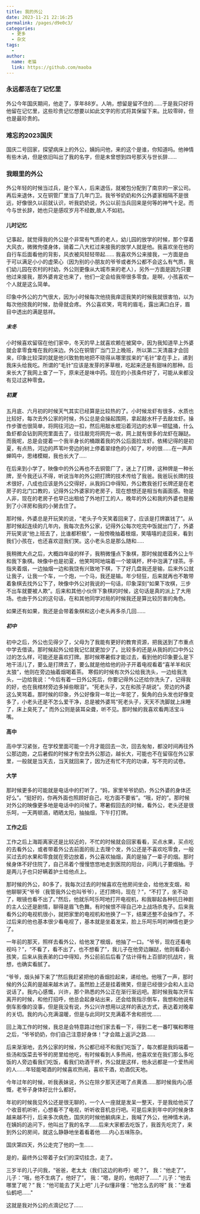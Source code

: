 ```yaml
---
title: 我的外公
date: 2023-11-21 22:16:25
permalink: /pages/d9e0c3/
categories:
  - 更多
  - 杂文
tags:
  - 
author: 
  name: 老猫
  link: https://github.com/maoba
---
```

### 永远都活在了记忆里
外公今年国庆期间，他走了，享年88岁。人呐，想留是留不住的......于是我只好将他留在记忆里，这些珍贵记忆想要以如此文字的形式将其保留下来。比较零碎，但也是最珍贵的。

### 难忘的2023国庆
国庆二号回家，探望病床上的外公，姨妈问他，来的这个是谁，你知道吗。他神情有些木讷，但是依旧叫出了我的名字，但是未曾想到四号那天与世长辞......

<!-- more -->

### 我眼里的外公
外公年轻的时候当过兵，是个军人，后来退伍，就被包分配到了南京的一家公司。再后来退休，又在铜管厂里当了几年门卫。我爷爷奶奶和外公外婆家相隔不是很远，好像很久以前就认识，听我奶奶说，外公以前当兵回来是何等的神气十足。而今与世长辞，她也只是感叹岁月不经数,故人不如初。

#### 儿时记忆
记事起，就觉得我的外公是个非常有气质的老人，幼儿园的放学的时候，那个穿着大风衣，微微佝偻身体，骑着二八大杠过来接我的放学人就是他。我喜欢坐在他的自行车后面看他的背影，风衣被风轻轻带起......
我喜欢外公来接我，一方面是由于可以满足小小的虚荣心（因为别的小朋友的爷爷或者外公都不会这么有气质，我们幼儿园在农村的村幼，外公则更像从大城市来的老人），另外一方面是因为只要他过来接我，那外婆肯定也来了，他们一定会给我带很多零食。是啊，小孩喜欢一个人就是这么简单。

印象中外公的力气很大，因为小时候每次他挠我痒逗我笑的时候我就很害怕，以为每次他挠我的时候，肋骨就会疼。
外公喜欢笑，弯弯的眉毛，露出满口白牙，眉目中透出的满是慈祥。

##### 末冬
小时候喜欢留宿在他们家中，冬天的早上就喜欢赖在被窝中，因为我知道早上外婆就会拿零食堆在我的床边。外公在铜管厂当门卫上晚班，所以第二天清晨才会回来，印象比较深的就是他兴致勃勃地把不晓得从哪里拔来的“毛针”拿在手上，递到我床头给我吃。所谓的“毛针”应该是发芽的茅草根，吃起来还是有甜味的那种。后来长大了我网上查了一下，原来还是味中药。现在的小孩条件好了，可能从来都没有见过这种零食。


##### 初夏
五月底、六月初的时候天气其实已经算是比较热的了。小时候龙虾有很多，水质也比较好，每次去外公家的时候，外公总是会操起围网，拿起敲水杆子去敲龙虾。操作步骤也很简单，将网往河边一扣，然后用敲水棍沿着河边的水草一顿猛捅，什么鱼虾都会钻到网兜里面去了，往往敲完将网兜一收，网上就有很多的龙虾在蹦跶。
而我呢，总是会提着一个我半身长的桶跟着我的外公后面捡龙虾。依稀记得的是初夏，有点热，河边的芦苇叶旁边的树上停着翠绿色的小知了，吵的很......在一声声蝉鸣中，思绪模糊，我也长大了.....

在后来到小学了，映像中的外公再也不去铜管厂了，迷上了打牌，这种牌是一种长牌，至今我还认不得，听说当年的外公把打牌的技术传给了我爸。我爸玩长牌的技术很好，八成也应该是外公交得好，从我妈口中得知，外公教我爸打长牌还是在老房子的北门口教的，记得外公外婆家的老房子，现在想想还是相当有画面感。物是人非，现在的老房子也早已出租给了外地打工的人，晚年的外公和我的外婆也是搬到了小洋房和我的小舅去住了。

那时候，外婆总是开玩笑的说，“老头子今天笑着回来了，应该是打牌赢钱了”。从那时候起连续的几年内，我每次去外公家，记得外公每次吃完中饭就出门了，外婆开玩笑说“他上班去了，比谁都积极”，一般傍晚抽着根烟，笑嘻嘻的走回来，看到我们小孩在，也还喜欢逗我们笑。这小老头总是那么随和.....

我稍微大点之后，大概四年级的样子，我稍微懂点下象棋，那时候就缠着外公上午和我下象棋。映像中也是初夏，他笑呵呵地端着一个玻璃杯，杯中泡满了绿茶。手指夹着烟，一边抽烟一边和我饶有兴致地下棋，下了好几盘我还是输，后来外公就让我子，让我一个车，一个炮，一个马，我还是输。年少轻狂，后来就再也不敢带着象棋去找外公下了，映像中外公对我说的一句话，印象深刻“如果下攻棋，三步不出车就要被人欺”。后来和其他小伙伴下象棋的时候，这句话是真的派上了大用场。也由于外公的这句话，在和其他同学对局的时候我还是算比较厉害的角色。

如果还有如果，我还是会带着象棋和这小老头再多杀几回......

##### 初中
初中之后，外公也见得少了，父母为了我能有更好的教育资源，把我送到了市重点中学去借读。那时候起外公给我记忆就更加少了。比较多的还是从我妈的口中外公过的怎么样，可能还是喜欢打牌。那时候寒暑假才能过去，看到他的印象要么是下地干活儿了，要么是打牌去了，要么就是他给他的孙子开着电视看着“喜羊羊和灰太狼”，他则在旁边抽着烟喝着茶。
寒假的时候有次外公给我洗头，一边给我洗头，一边给我说：“今后有着一日外公死后，你要记得外公还给你洗头了，记得我的好，也在我棺材旁边多掉些眼泪”。“死老头子，又在和孩子胡说”。旁边的外婆这么笑骂着。那时候的印象，外公好像背一年比一年驼了，鬓角的白头发也好像变多了，小老头还是不怎么爱干净，总是被外婆骂“死老头子，天天不洗脚就上床睡了，床上臭死了。” 而外公则是装耳朵聋，听不见。那时候的我喜欢看两活宝斗嘴。

#### 高中
高中学习紧张，在学校里面可能一个月才能回去一次，回去匆匆，都没时间再往外公那边跑，之后暑假的时候才有空去外公那边，越长大，可能也不在留宿在外公家里，一般就是当天去，当天就回来了，因为还有忙不完的功课，写不完的试卷。

#### 大学
那时候更多的可能就是电话中的打听了，“妈，家里爷爷奶奶，外公外婆的身体还好么”。“挺好的，你再外面也照顾好自己，吃方面不要省”。“哦，好的”。那时候对外公的映像更多地是电话中的问候了。寒暑假回去的时候，看外公，老头还是很乐呵，一天两顿酒，晒晒太阳，抽抽烟，下午打打牌。

#### 工作之后
工作之后上海距离家还是比较近的，不忙的时候就会回家看看，买点水果，买点吃的去看外公，或者带着外公去前面的街上去理个发，外公还是不喜欢吃零食，一般买过去的水果和零食就在旁边放着，外公喜欢抽烟，真的是抽了一辈子的烟。那时候身体不好住院了，自己吊着个慢慢悠悠地走到医院的阳台，问两儿子要烟抽。于是两儿子也只好瞒着护士给他点上。

那时候的外公，80多了，我每次过去的时候喜欢在他房间坐会，给他发支烟，和他聊聊天“爷爷（我管我外公也叫爷爷），还打牌吗，现在？”，“不打了，坐不动了，眼镜也看不出了。”然后，他就乐呵乐呵地打开电视机，和我聊起各种抗日神剧的主人公还是剧情，聊得是眉飞色舞。有时候恨不得自己冲上战场杀鬼子。后来我看外公的电视机很小，就把家里的电视机和他换了一下，结果还整不会操作了。不过后来的他也基本很少看电视了，基本就是坐着发呆，脸上乐呵乐呵的神情也更少了。

一年前的那天，照样去看外公，给他发了根烟，他抽了一口。“爷爷，现在还看电视吗？”，“不看了，看不出了，也不想看了”，我儿子在他旁边蹦跶，他则看着小孩笑，后来从我表弟的口中得知，外公前前后后看了估计得有上百部的抗战片，我想，也确实看腻了。

“爷爷，烟头掉下来了”然后我赶紧把他的香烟捡起来，递给他。他哦了一声，那时候的外公真的是越来越木讷了。虽然脸上还是挂着微笑，但是已经很少会和人主动说话了。我内心感慨，兴许，那个熟悉的外公正在渐行渐远吧。那时候我每次开车离开的时候，和他打招呼，他总会起身站出来，还会给我指示倒车，我想和他说有倒车影像的没事，但是我没有说，外公兴许想用以这样的表达方式，表达着对晚辈的关切。我的内心充满温暖，但是与此同时又充满着不舍和担忧......

回上海工作的时候，我总是会特意路过他们家去看一下，得到二老一番叮嘱和寒暄之后，“爷爷奶奶，你们自己注意好身体！”才会踏上返沪之路......

后来渐渐地，去外公家的时候，外公都已经不和我们吃饭了，每次都是我妈端着一些汤和饭菜去爷爷的房里给他吃，有时候看到人多热闹，他喜欢坐在我们那么多吃饭的人旁边看我们吃饭，看我们劝酒干杯，外公就是这样，他永远都是一个爱热闹的人......年轻能喝酒的时候喜欢热闹，喜欢干酒，劝酒侃天地。

今年过年的时候，听我表妹说，外公在除夕那天还喝了点黄酒......那时候我内心感慨，老爷子身体好比什么都好。

年初的时候我见外公还是很无聊的，一个人一座就是发呆一整天，于是我给他买了个收音机听听，心想看不了电视，听听收音机总行吧。可是后来到年中的时候身体越来越不行，后来多次病危，国庆的时候他躺病床上，我喊了外公，他神情木讷，在姨妈的追问下，他叫出了我的名字......后来大家都去吃饭了，我首先吃完了，来到外公的房间，就这么静静地坐着看着他......内心五味陈杂。

国庆第四天，外公走完了他的一生......

是的，最终外公带着子女们的深切挂念，走了。

三岁半的儿子问我，“爸爸，老太太（我们这边的称呼）呢？”，
我：“他走了”，
儿子：“哦，他不生病了，他好了”，
我：“嗯，是的，他病好了......”
儿子：“他去哪里了呢？”
我：“他可能去了天上吧”
儿子似懂非懂：“他怎么去的呀”
我："坐着仙鹤吧......"

这就是我对外公的点滴记忆了......


